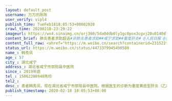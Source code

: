 ```yaml
---
layout: default_post
username: 万万的陈陈
user_verify: vipl4
publish_time: TueFeb1818:05:53+08002020
crawl_time: 20200218-23:29:22
imageurl: https://wx4.sinaimg.cn/orj360/5da0ddb0ly1gc0pox3cgvj20u0140dlh.jpg,https://wx4.sinaimg.cn/orj360/5da0ddb0ly1gc0poxqkt2j20u0140jv1.jpg,https://wx4.sinaimg.cn/orj360/5da0ddb0ly1gc0poycnjaj20u0140tdn.jpg
content_brief: 肺炎患者求助超话#非肺炎患者求助##咸宁求助##重度肝炎# @人民日报 @认证服务管家 肺炎患者求助超话 非肺炎患者求助！！疫情下，危在旦夕的重度肝炎患者求助！！！求助人信息：【姓名】韩秀凤【年龄】57【所在城市】湖北咸宁【所在小区、社区】湖北省咸宁市崇阳县中医院【患病时间】201 ...全文
content_full_raw: <ahref="https://m.weibo.cn/search?containerid=231522type%3D1%26t%3D10%26q%3D%23%E9%9D%9E%E8%82%BA%E7%82%8E%E6%82%A3%E8%80%85%E6%B1%82%E5%8A%A9%23&extparam=%23%E9%9D%9E%E8%82%BA%E7%82%8E%E6%82%A3%E8%80%85%E6%B1%82%E5%8A%A9%23"data-hide=""><spanclass="surl-text">#非肺炎患者求助#</span></a><ahref="https://m.weibo.cn/search?containerid=231522type%3D1%26t%3D10%26q%3D%23%E5%92%B8%E5%AE%81%E6%B1%82%E5%8A%A9%23"data-hide=""><spanclass="surl-text">#咸宁求助#</span></a><ahref="https://m.weibo.cn/search?containerid=231522type%3D1%26t%3D10%26q%3D%23%E9%87%8D%E5%BA%A6%E8%82%9D%E7%82%8E%23&extparam=%23%E9%87%8D%E5%BA%A6%E8%82%9D%E7%82%8E%23"data-hide=""><spanclass="surl-text">#重度肝炎#</span></a><ahref='/n/人民日报'>@人民日报</a><ahref='/n/认证服务管家'>@认证服务管家</a><br/>非肺炎患者求助！！疫情下，危在旦夕的重度肝炎患者求助！！！<br/>求助人信息：<br/>【姓名】韩秀凤<br/>【年龄】57<br/>【所在城市】湖北咸宁<br/>【所在小区、社区】湖北省咸宁市崇阳县中医院<br/>【患病时间】2019年底<br/>【联系方式】15062208948陈珍<br/>【紧急联系方式】13997519604陈先龙13916745529陈坚<br/><br/>【病情描述】患者韩秀凤，现在湖北省咸宁市崇阳县中医院。根据医生的诊断为重度黄疸型肝炎（乙肝），无发烧、咳嗽症状，且已拍肺片排除新冠肺炎<br/>目前患者肝部积水，总胆红素384.5umol/L(正常1.7-20)，白蛋白只有26！血液检查有28项不正常！（附今日医院检查结果）脸色、眼珠、尿液非常黄！食欲不振，厌油，出现次症状已经二十余天。<br/>于2月8日在金塘镇中心医院检查后即开具证明转往崇阳县中医院治疗。目前治疗方案为输白蛋白等。<br/>现总胆红素居高不下，需输血（o型）治疗，家人均为A型血，苦等数日，整个崇阳血库急缺o型血，无法输血治疗，医院让我们自行联系医院转院。<br/>已经联系咸宁市中心医院等，告知咸宁地区血库无O型血，无法安排治疗。武汉地区所有医院都爆满。<br/>求助无门，是否有外市、外省医院可以治疗？若无法安排治疗，引起肝功能衰竭，十分危险。<br/>求助扩散！求有给母亲治病的医疗条件的医院相关人员看到消息联系我，或者有别的医疗方法（如果可以寻o型血健康人士，有偿求助！）叩谢！再叩谢！三叩谢！
status_url: https://m.weibo.cn/status/4473379945490580
name_: 韩秀凤
age_: 57
city_: 湖北咸宁
address_: 湖北省咸宁市崇阳县中医院
since_: 2019年底
tel_: 15062208948陈珍
tel2_: 
desc_: 患者韩秀凤，现在湖北省咸宁市崇阳县中医院。根据医生的诊断为重度黄疸型肝炎（乙肝），无发烧、咳嗽症状，且已拍肺片排除新冠肺炎目前患者肝部积水，总胆红素384.5umol/L(正常1.7-20)，白蛋白只有26！血液检查有28项不正常！（附今日医院检查结果）脸色、眼珠、尿液非常黄！食欲不振，厌油，出现次症状已经二十余天。于2月8日在金塘镇中心医院检查后即开具证明转往崇阳县中医院治疗。目前治疗方案为输白蛋白等。现总胆红素居高不下，需输血（o型）治疗，家人均为A型血，苦等数日，整个崇阳血库急缺o型血，无法输血治疗，医院让我们自行联系医院转院。已经联系咸宁市中心医院等，告知咸宁地区血库无O型血，无法安排治疗。武汉地区所有医院都爆满。求助无门，是否有外市、外省医院可以治疗？若无法安排治疗，引起肝功能衰竭，十分危险。求助扩散！求有给母亲治病的医疗条件的医院相关人员看到消息联系我，或者有别的医疗方法（如果可以寻o型血健康人士，有偿求助！）叩谢！再叩谢！三叩谢！
publish_timestamp: 2020-02-18 18:05:53+08:00
---
```

